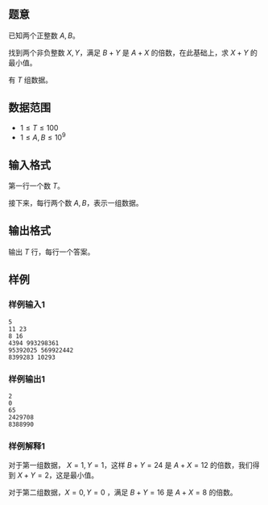## 题意 

已知两个正整数 $A,B$。

找到两个非负整数 $X,Y$，满足 $B+Y$ 是 $A+X$ 的倍数，在此基础上，求 $X+Y$ 的最小值。

有 $T$ 组数据。

## 数据范围

- $1\le T\le 100$
- $1\le A,B\le 10^9$

## 输入格式

第一行一个数 $T$。

接下来，每行两个数 $A,B$，表示一组数据。

## 输出格式

输出 $T$ 行，每行一个答案。

## 样例

### 样例输入1

```
5
11 23
8 16
4394 993298361
95392025 569922442
8399283 10293
```

### 样例输出1

```
2
0
65
2429708
8388990
```

### 样例解释1

对于第一组数据， $X=1,Y=1$，这样 $B+Y=24$ 是 $A+X=12$ 的倍数，我们得到 $X+Y=2$，这是最小值。

对于第二组数据，$X=0,Y=0$ ，满足 $B+Y=16$ 是 $A+X=8$ 的倍数。